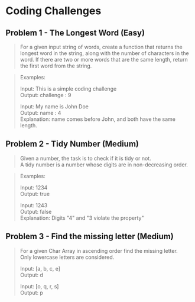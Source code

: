 # Coding Challenges

## Problem 1 - The Longest Word (Easy)

> For a given input string of words, create a function that returns the longest word in the string,
> along with the number of characters in the word.
> If there are two or more words that are the same length, return the first word from the string.

> Examples:
>
> Input: This is a simple coding challenge \
> Output: challenge : 9
>
> Input: My name is John Doe \
> Output: name : 4 \
> Explanation: name comes before John, and both have the same length.

## Problem 2 - Tidy Number (Medium)

> Given a number, the task is to check if it is tidy or not. \
> A tidy number is a number whose digits are in non-decreasing order.

> Examples:
>
> Input: 1234 \
> Output: true
>
> Input: 1243 \
> Output: false \
> Explanation: Digits "4" and "3 violate the property"

## Problem 3 - Find the missing letter (Medium)

> For a given Char Array in ascending order find the missing letter. \
> Only lowercase letters are considered.
>
> Input: [a, b, c, e] \
> Output: d
>
> Input: [o, q, r, s] \
> Output: p